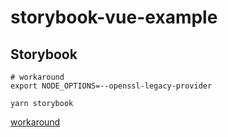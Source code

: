 # storybook-vue-example

## Storybook

```
# workaround
export NODE_OPTIONS=--openssl-legacy-provider

yarn storybook
```

[workaround](https://github.com/webpack/webpack/issues/14532#issuecomment-947012063)
